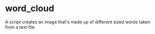 # word_cloud
A script creates an image that's made up of different sized words taken from a text file.
